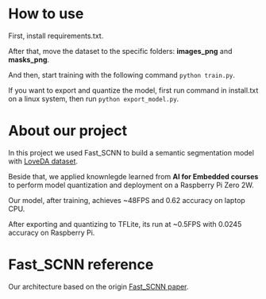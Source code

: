 # **How to use**
First, install requirements.txt.

After that, move the dataset to the specific folders: **images_png** and **masks_png**.

And then, start training with the following command ```python train.py```.

If you want to export and quantize the model, first run command in install.txt on a linux system, then run ```python export_model.py```.

# **About our project**
In this project we used Fast_SCNN to build a semantic segmentation model with [LoveDA dataset](https://zenodo.org/records/5706578). 

Beside that, we applied knownlegde learned from **AI for Embedded courses** to perform model quantization and deployment on a Raspberry Pi Zero 2W.

Our model, after training, achieves ~48FPS and 0.62 accuracy on laptop CPU. 

After exporting and quantizing to TFLite, its run at ~0.5FPS with 0.0245 accuracy on Raspberry Pi.

# **Fast_SCNN reference**
Our architecture based on the origin [Fast_SCNN paper](https://arxiv.org/abs/1902.04502).

 
 
 
 
 
 
 
 
